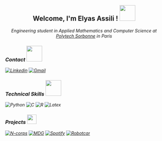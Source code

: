 <h2 align="center"> Welcome, I'm Elyas Assili ! <img src="https://media.giphy.com/media/UQDSBzfyiBKvgFcSTw/giphy.gif"  width="50"></h2>
<p align="center"><em>Engineering student in Applied Mathematics and Computer Science at <a href="https://www.polytech.sorbonne-universite.fr/">Polytech Sorbonne</a> in Paris

### Contact <img src="https://media.giphy.com/media/5jztgr9dzL5taqdGKc/giphy.gif"  width="50">
[![Linkedin](https://img.shields.io/badge/-elyas--assili-blue?style=flat&logo=linkedin&labelColor=blue&link=https://www.linkedin.com/in/elyas-assili/)](https://www.linkedin.com/in/elyas-assili/)
[![Gmail](https://img.shields.io/badge/-Gmail-red?style=flat&logo=Gmail&labelColor=FFFFFF&link=mailto:elyasassili@gmail.com)](mailto:elyasassili@gmail.com) 
 
### Technical Skills <img src="https://media.giphy.com/media/fVWYFb7i0TCQukqgSe/giphy.gif" width="50">
![Python](https://img.shields.io/badge/-Python-3776AB?style=flat&logo=Python&labelColor=FFFFFF)
![C](https://img.shields.io/badge/-c-blue?logo=C&logoColor=white&style=flat)
![R](https://img.shields.io/badge/-r-lightgrey?logo=R&logoColor=blue&style=flat)
![Latex](https://img.shields.io/badge/-Latex-green?logo=Latex&LabelColor=white&style=flat)
  
### Projects <img src="https://media.giphy.com/media/acrdg6I7nte1G0bdWV/giphy.gif" width="30">
[![N-corps](https://github-readme-stats.vercel.app/api/pin/?username=Rudiio&repo=Projet-N-corps&theme=algolia&show_icons=tru)](https://github.com/Rudiio/Projet-N-corps)
[![MDG](https://github-readme-stats.vercel.app/api/pin/?username=Rivoks&repo=polytech-projet-mdg&theme=algolia&show_icons=tru)](https://github.com/Rivoks/polytech-projet-mdg) 
[![Spotify](https://github-readme-stats.vercel.app/api/pin/?username=elyas-elyas&repo=Spotify_Dataset_1921_2020_analyse&theme=algolia&show_icons=tru)](https://github.com/elyas-elyas/Spotify_Dataset_1921_2020_analyse) 
[![Robotcar](https://github-readme-stats.vercel.app/api/pin/?username=elyas-elyas&repo=robotCar&theme=algolia&show_icons=tru)](https://github.com/elyas-elyas/robotCar) 

  
  
  
  
 

